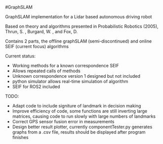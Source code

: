#GraphSLAM

GraphSLAM implementation for a Lidar based autonomous driving robot

Based on theory and algorithms presented in Probabilistic Robotics (2005), Thrun, S. , Burgard, W. , and Fox, D. 

Contains 2 parts, the offline graphSLAM (semi-discontinued) and online SEIF (current focus) algorithms

Current status:
 - Working methods for a known correspondence SEIF
 - Allows repeated calls of methods
 - Unknown correspondence version 1 designed but not included
 - python simulator allows real-time simulation of algorithm
 - SEIF for ROS2 included
 
 

TODO:
 - Adapt code to include signiture of landmark in decision making
 - Improve efficiency of code, some functions are still inverting large matrices, causing code to run slowly with large numbers of landmarks
 - Correct GPS sensor fusion error in measurements
 - Design better result plotter, currently componentTester.py generates graphs from a .csv file, results should be displayed after program finishes

